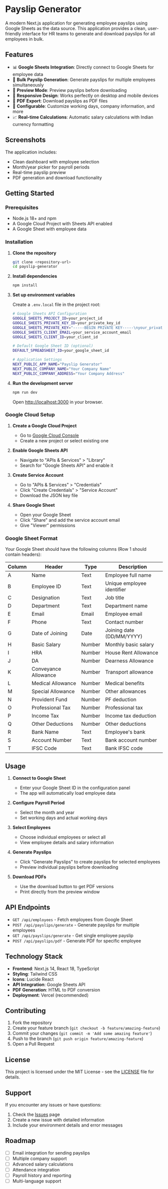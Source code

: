 # Payslip Generator

A modern Next.js application for generating employee payslips using Google Sheets as the data source. This application provides a clean, user-friendly interface for HR teams to generate and download payslips for all employees in bulk.

## Features

- 📊 **Google Sheets Integration**: Directly connect to Google Sheets for employee data
- 📄 **Bulk Payslip Generation**: Generate payslips for multiple employees simultaneously
- 👀 **Preview Mode**: Preview payslips before downloading
- 📱 **Responsive Design**: Works perfectly on desktop and mobile devices
- 💾 **PDF Export**: Download payslips as PDF files
- 🔧 **Configurable**: Customize working days, company information, and more
- 📈 **Real-time Calculations**: Automatic salary calculations with Indian currency formatting

## Screenshots

The application includes:
- Clean dashboard with employee selection
- Month/year picker for payroll periods
- Real-time payslip preview
- PDF generation and download functionality

## Getting Started

### Prerequisites

- Node.js 18+ and npm
- A Google Cloud Project with Sheets API enabled
- A Google Sheet with employee data

### Installation

1. **Clone the repository**
   ```bash
   git clone <repository-url>
   cd payslip-generator
   ```

2. **Install dependencies**
   ```bash
   npm install
   ```

3. **Set up environment variables**
   
   Create a `.env.local` file in the project root:
   ```bash
   # Google Sheets API Configuration
   GOOGLE_SHEETS_PROJECT_ID=your_project_id
   GOOGLE_SHEETS_PRIVATE_KEY_ID=your_private_key_id
   GOOGLE_SHEETS_PRIVATE_KEY="-----BEGIN PRIVATE KEY-----\nyour_private_key\n-----END PRIVATE KEY-----\n"
   GOOGLE_SHEETS_CLIENT_EMAIL=your_service_account_email
   GOOGLE_SHEETS_CLIENT_ID=your_client_id

   # Default Google Sheet ID (optional)
   DEFAULT_SPREADSHEET_ID=your_google_sheet_id

   # Application Settings
   NEXT_PUBLIC_APP_NAME="Payslip Generator"
   NEXT_PUBLIC_COMPANY_NAME="Your Company Name"
   NEXT_PUBLIC_COMPANY_ADDRESS="Your Company Address"
   ```

4. **Run the development server**
   ```bash
   npm run dev
   ```

   Open [http://localhost:3000](http://localhost:3000) in your browser.

### Google Cloud Setup

1. **Create a Google Cloud Project**
   - Go to [Google Cloud Console](https://console.cloud.google.com/)
   - Create a new project or select existing one

2. **Enable Google Sheets API**
   - Navigate to "APIs & Services" > "Library"
   - Search for "Google Sheets API" and enable it

3. **Create Service Account**
   - Go to "APIs & Services" > "Credentials"
   - Click "Create Credentials" > "Service Account"
   - Download the JSON key file

4. **Share Google Sheet**
   - Open your Google Sheet
   - Click "Share" and add the service account email
   - Give "Viewer" permissions

### Google Sheet Format

Your Google Sheet should have the following columns (Row 1 should contain headers):

| Column | Header | Type | Description |
|--------|--------|------|-------------|
| A | Name | Text | Employee full name |
| B | Employee ID | Text | Unique employee identifier |
| C | Designation | Text | Job title |
| D | Department | Text | Department name |
| E | Email | Email | Employee email |
| F | Phone | Text | Contact number |
| G | Date of Joining | Date | Joining date (DD/MM/YYYY) |
| H | Basic Salary | Number | Monthly basic salary |
| I | HRA | Number | House Rent Allowance |
| J | DA | Number | Dearness Allowance |
| K | Conveyance Allowance | Number | Transport allowance |
| L | Medical Allowance | Number | Medical benefits |
| M | Special Allowance | Number | Other allowances |
| N | Provident Fund | Number | PF deduction |
| O | Professional Tax | Number | Professional tax |
| P | Income Tax | Number | Income tax deduction |
| Q | Other Deductions | Number | Other deductions |
| R | Bank Name | Text | Employee's bank |
| S | Account Number | Text | Bank account number |
| T | IFSC Code | Text | Bank IFSC code |

## Usage

1. **Connect to Google Sheet**
   - Enter your Google Sheet ID in the configuration panel
   - The app will automatically load employee data

2. **Configure Payroll Period**
   - Select the month and year
   - Set working days and actual working days

3. **Select Employees**
   - Choose individual employees or select all
   - View employee details and salary information

4. **Generate Payslips**
   - Click "Generate Payslips" to create payslips for selected employees
   - Preview individual payslips before downloading

5. **Download PDFs**
   - Use the download button to get PDF versions
   - Print directly from the preview window

## API Endpoints

- `GET /api/employees` - Fetch employees from Google Sheet
- `POST /api/payslips/generate` - Generate payslips for multiple employees
- `GET /api/payslips/generate` - Get single employee payslip
- `POST /api/payslips/pdf` - Generate PDF for specific employee

## Technology Stack

- **Frontend**: Next.js 14, React 18, TypeScript
- **Styling**: Tailwind CSS
- **Icons**: Lucide React
- **API Integration**: Google Sheets API
- **PDF Generation**: HTML to PDF conversion
- **Deployment**: Vercel (recommended)

## Contributing

1. Fork the repository
2. Create your feature branch (`git checkout -b feature/amazing-feature`)
3. Commit your changes (`git commit -m 'Add some amazing feature'`)
4. Push to the branch (`git push origin feature/amazing-feature`)
5. Open a Pull Request

## License

This project is licensed under the MIT License - see the [LICENSE](LICENSE) file for details.

## Support

If you encounter any issues or have questions:

1. Check the [Issues](https://github.com/your-repo/payslip-generator/issues) page
2. Create a new issue with detailed information
3. Include your environment details and error messages

## Roadmap

- [ ] Email integration for sending payslips
- [ ] Multiple company support
- [ ] Advanced salary calculations
- [ ] Attendance integration
- [ ] Payroll history and reporting
- [ ] Multi-language support